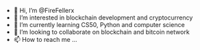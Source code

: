 - 👋 Hi, I’m @FireFellerx
- 👀 I’m interested in blockchain development and cryptocurrency
- 🌱 I’m currently learning CS50, Python and computer science
- 💞️ I’m looking to collaborate on blockchain and bitcoin network
- 📫 How to reach me ...

<!---
FireFellerx/FireFellerx is a ✨ special ✨ repository because its `README.md` (this file) appears on your GitHub profile.
You can click the Preview link to take a look at your changes.
--->
